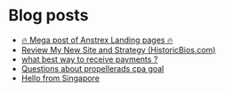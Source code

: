 # Blog posts
<!-- BLOG-POST-LIST:START -->
- [🔥 Mega post of Anstrex Landing pages 🔥](https://afflift.com/f/threads/%F0%9F%94%A5-mega-post-of-anstrex-landing-pages-%F0%9F%94%A5.6125/)
- [Review My New Site and Strategy &lpar;HistoricBios.com&rpar;](https://afflift.com/f/threads/review-my-new-site-and-strategy-historicbios-com.9378/)
- [what best way to receive payments ?](https://afflift.com/f/threads/what-best-way-to-receive-payments.10437/)
- [Questions about propellerads cpa goal](https://afflift.com/f/threads/questions-about-propellerads-cpa-goal.10446/)
- [Hello from Singapore](https://afflift.com/f/threads/hello-from-singapore.10429/)
<!-- BLOG-POST-LIST:END -->
